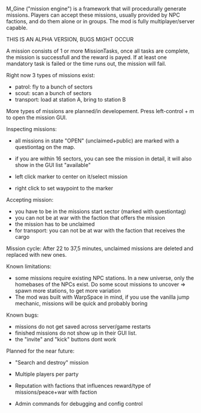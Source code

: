 M_Gine ("mission engine") is a framework that will procedurally generate missions. Players can accept these missions, usually provided by NPC factions, and do them alone or in groups. The mod is fully multiplayer/server capable.

THIS IS AN ALPHA VERSION, BUGS MIGHT OCCUR

A mission consists of 1 or more MissionTasks, once all tasks are complete, the mission is successfull and the reward is payed. If at least one mandatory task is failed or the time runs out, the mission will fail.

Right now 3 types of missions exist:
- patrol: fly to a bunch of sectors
- scout: scan a bunch of sectors
- transport: load at station A, bring to station B

More types of missions are planned/in developement.
Press left-control + m to open the mission GUI.

Inspecting missions:
- all missions in state "OPEN" (unclaimed+public) are marked with a questiontag on the map.
- if you are within 16 sectors, you can see the mission in detail, it will also show in the GUI list "available"

- left click marker to center on it/select mission
- right click to set waypoint to the marker


Accepting mission:
- you have to be in the missions start sector (marked with questiontag)
- you can not be at war with the faction that offers the mission
- the mission has to be unclaimed
- for transport: you can not be at war with the faction that receives the cargo


Mission cycle:
After 22 to 37,5 minutes, unclaimed missions are deleted and replaced with new ones.


Known limitations:
- some missions require existing NPC stations. In a new universe, only the homebases of the NPCs exist. Do some scout missions to uncover => spawn more stations, to get more variation
- The mod was built with WarpSpace in mind, if you use the vanilla jump mechanic, missions will be quick and probably boring

Known bugs:
- missions do not get saved across server/game restarts
- finished missions do not show up in their GUI list.
- the "invite" and "kick" buttons dont work

Planned for the near future:
- "Search and destroy" mission

- Multiple players per party
- Reputation with factions that influences reward/type of missions/peace+war with faction
- Admin commands for debugging and config control